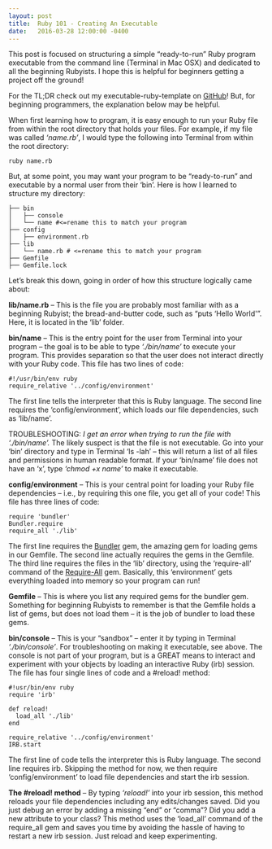 ```yaml
---
layout: post
title:  Ruby 101 - Creating An Executable
date:   2016-03-28 12:00:00 -0400
---
```


This post is focused on structuring a simple “ready-to-run” Ruby program executable from the command line (Terminal in Mac OSX) and dedicated to all the beginning Rubyists. I hope this is helpful for beginners getting a project off the ground!

For the TL;DR check out my executable-ruby-template on [GitHub](https://github.com/agdavid/executable-ruby-template)! But, for beginning programmers, the explanation below may be helpful.

When first learning how to program, it is easy enough to run your Ruby file from within the root directory that holds your files.  For example, if my file was called *‘name.rb’*, I would type the following into Terminal from within the root directory:

```
ruby name.rb
```

But, at some point, you may want your program to be “ready-to-run” and executable by a normal user from their ‘bin’. Here is how I learned to structure my directory:

```
├── bin 
│   ├── console
│   └── name #<=rename this to match your program
├── config
│   ├── environment.rb
├── lib
│   └── name.rb # <=rename this to match your program
├── Gemfile
├── Gemfile.lock
```

Let’s break this down, going in order of how this structure logically came about:

**lib/name.rb** – This is the file you are probably most familiar with as a beginning Rubyist; the bread-and-butter code, such as “puts ‘Hello World'”. Here, it is located in the ‘lib’ folder.

**bin/name** – This is the entry point for the user from Terminal into your program – the goal is to be able to type *‘./bin/name’* to execute your program.  This provides separation so that the user does not interact directly with your Ruby code. This file has two lines of code:

```
#!/usr/bin/env ruby
require_relative '../config/environment'
```

The first line tells the interpreter that this is Ruby language. The second line requires the ‘config/environment’, which loads our file dependencies, such as ‘lib/name’.

TROUBLESHOOTING: *I get an error when trying to run the file with ‘./bin/name’.* The likely suspect is that the file is not executable. Go into your ‘bin’ directory and type in Terminal ‘ls -lah’ – this will return a list of all files and permissions in human readable format. If your ‘bin/name’ file does not have an ‘x’, type *‘chmod +x name’* to make it executable.

**config/environment** – This is your central point for loading your Ruby file dependencies – i.e., by requiring this one file, you get all of your code! This file has three lines of code:

```
require 'bundler'
Bundler.require
require_all './lib'
```

The first line requires the [Bundler](http://bundler.io/) gem, the amazing gem for loading gems in our Gemfile.  The second line actually requires the gems in the Gemfile. The third line requires the files in the ‘lib’ directory, using the ‘require-all’ command of the [Require-All](https://github.com/jarmo/require_all) gem. Basically, this ‘environment’ gets everything loaded into memory so your program can run!

**Gemfile** – This is where you list any required gems for the bundler gem. Something for beginning Rubyists to remember is that the Gemfile holds a list of gems, but does not load them – it is the job of bundler to load these gems.

**bin/console** – This is your “sandbox” – enter it by typing in Terminal *‘./bin/console’*. For troubleshooting on making it executable, see above.  The console is not part of your program, but is a GREAT means to interact and experiment with your objects by loading an interactive Ruby (irb) session. The file has four single lines of code and a #reload! method:

```
#!usr/bin/env ruby
require 'irb'

def reload!
  load_all './lib'
end

require_relative '../config/environment'
IRB.start
```

The first line of code tells the interpreter this is Ruby language. The second line requires irb. Skipping the method for now, we then require ‘config/environment’ to load file dependencies and start the irb session.

**The #reload! method** – By typing *‘reload!’* into your irb session, this method reloads your file dependencies including any edits/changes saved. Did you just debug an error by adding a missing “end” or “comma”? Did you add a new attribute to your class? This method uses the ‘load_all’ command of the require_all gem and saves you time by avoiding the hassle of having to restart a new irb session. Just reload and keep experimenting.